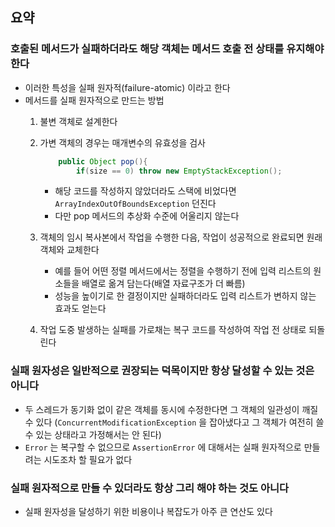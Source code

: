 ## 요약


### 호출된 메서드가 실패하더라도 해당 객체는 메서드 호출 전 상태를 유지해야 한다
- 이러한 특성을 실패 원자적(failure-atomic) 이라고 한다 
- 메서드를 실패 원자적으로 만드는 방법
    1. 불변 객체로 설계한다
    1. 가변 객체의 경우는 매개변수의 유효성을 검사

        ```java
            public Object pop(){
	            if(size == 0) throw new EmptyStackException();
        ```
        - 해당 코드를 작성하지 않았더라도 스택에 비었다면 `ArrayIndexOutOfBoundsException` 던진다
        - 다만 pop 메서드의 추상화 수준에 어울리지 않는다 

    1. 객체의 임시 복사본에서 작업을 수행한 다음, 작업이 성공적으로 완료되면 원래 객체와 교체한다
        - 예를 들어 어떤 정렬 메서드에서는 정렬을 수행하기 전에 입력 리스트의 원소들을 배열로 옮겨 담는다(배열 자료구조가 더 빠름)
        - 성능을 높이기로 한 결정이지만 실패하더라도 입력 리스트가 변하지 않는 효과도 얻는다
    1. 작업 도중 발생하는 실패를 가로채는 복구 코드를 작성하여 작업 전  상태로 되돌린다

### 실패 원자성은 일반적으로 권장되는 덕목이지만 항상 달성할 수 있는 것은 아니다
- 두 스레드가 동기화 없이 같은 객체를 동시에 수정한다면 그 객체의 일관성이 깨질 수 있다 (`ConcurrentModificationException` 을 잡아냈다고 그 객체가 여전히 쓸 수 있는 상태라고 가정해서는 안 된다)
- `Error` 는 복구할 수 없으므로 `AssertionError` 에 대해서는 실패 원자적으로 만들려는 시도조차 할 필요가 없다 

### 실패 원자적으로 만들 수 있더라도 항상 그리 해야 하는 것도 아니다 
- 실패 원자성을 달성하기 위한 비용이나 복잡도가 아주 큰 연산도 있다 